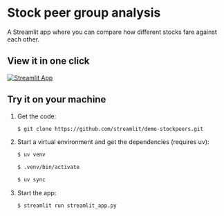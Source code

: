 # Stock peer group analysis

A Streamlit app where you can compare how different stocks fare against each other.

## View it in one click

[![Streamlit App](https://static.streamlit.io/badges/streamlit_badge_black_white.svg)](https://stockpeers.streamlit.app)

## Try it on your machine

1. Get the code:

   ```sh
   $ git clone https://github.com/streamlit/demo-stockpeers.git
   ```

2. Start a virtual environment and get the dependencies (requires uv):

   ```sh
   $ uv venv

   $ .venv/bin/activate

   $ uv sync
   ```

3. Start the app:

    ```sh
    $ streamlit run streamlit_app.py
    ```
